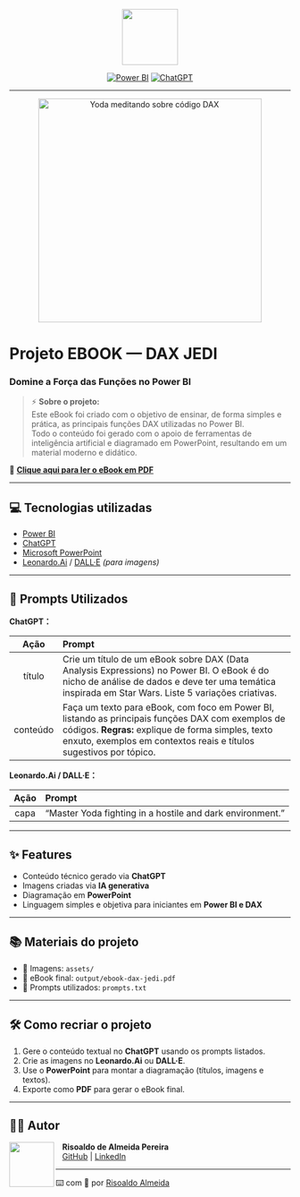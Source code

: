 <p align="center">
    <img width="100" src="./assets/banner.png">
</p>

<p align="center">
<a href="https://powerbi.microsoft.com/" title="Power BI"><img src="https://img.shields.io/badge/Power%20BI-Analytics-F2C811?logo=powerbi&logoColor=black" alt="Power BI"></a>
<a href="https://chat.openai.com/" title="ChatGPT"><img src="https://img.shields.io/badge/ChatGPT-Content%20Creator-00A67E?logo=openai&logoColor=white" alt="ChatGPT"></a>
</p>

-------

<p align="center">
<img 
    src="./assets/yoda-on-awesome-phone-58za3vr4k4piuw8s.jpg"
    width="400"  
    alt="Yoda meditando sobre código DAX"
/>
</p>

# Projeto EBOOK — DAX JEDI  
### Domine a Força das Funções no Power BI

> ⚡ **Sobre o projeto:**  
> Este eBook foi criado com o objetivo de ensinar, de forma simples e prática, as principais funções DAX utilizadas no Power BI.  
> Todo o conteúdo foi gerado com o apoio de ferramentas de inteligência artificial e diagramado em PowerPoint, resultando em um material moderno e didático.

📕 **[Clique aqui para ler o eBook em PDF](./output/ebook-dax-jedi.pdf)**  

---

## 💻 Tecnologias utilizadas

- [Power BI](https://powerbi.microsoft.com/)
- [ChatGPT](https://chat.openai.com/)
- [Microsoft PowerPoint](https://www.microsoft.com/en/microsoft-365/powerpoint)
- [Leonardo.Ai](https://leonardo.ai/) / [DALL·E](https://openai.com/dall-e) *(para imagens)*

---

## 🧠 Prompts Utilizados

**ChatGPT：**

| Ação | Prompt |
| :--: | :------ |
| título | Crie um título de um eBook sobre DAX (Data Analysis Expressions) no Power BI. O eBook é do nicho de análise de dados e deve ter uma temática inspirada em Star Wars. Liste 5 variações criativas. |
| conteúdo | Faça um texto para eBook, com foco em Power BI, listando as principais funções DAX com exemplos de códigos. **Regras:** explique de forma simples, texto enxuto, exemplos em contextos reais e títulos sugestivos por tópico. |

**Leonardo.Ai / DALL·E：**

| Ação | Prompt |
| :--: | :------ |
| capa | “Master Yoda fighting in a hostile and dark environment.” |

---

## ✨ Features

- Conteúdo técnico gerado via **ChatGPT**  
- Imagens criadas via **IA generativa**  
- Diagramação em **PowerPoint**  
- Linguagem simples e objetiva para iniciantes em **Power BI e DAX**

---

## 📚 Materiais do projeto

- 📂 Imagens: `assets/`  
- 📘 eBook final: `output/ebook-dax-jedi.pdf`  
- 💬 Prompts utilizados: `prompts.txt`

---

## 🛠️ Como recriar o projeto

1. Gere o conteúdo textual no **ChatGPT** usando os prompts listados.  
2. Crie as imagens no **Leonardo.Ai** ou **DALL·E**.  
3. Use o **PowerPoint** para montar a diagramação (títulos, imagens e textos).  
4. Exporte como **PDF** para gerar o eBook final.  

---

## 👨‍💻 Autor

<p>
    <img 
      align=left 
      margin=10 
      width=80 
      src="./assets/profile.png"
    />
    <p>&nbsp;&nbsp;&nbsp;<strong>Risoaldo de Almeida Pereira</strong><br>
    &nbsp;&nbsp;&nbsp;<a href="https://github.com/risoaldoalmeida">GitHub</a> |
    <a href="https://www.linkedin.com/in/risoaldoalmeida">LinkedIn</a>    
</p>

---

⌨️ com 💛 por [Risoaldo Almeida](https://github.com/risoaldoalmeida)
